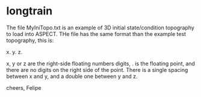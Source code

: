 # longtrain
The file MyIniTopo.txt is an example of 3D initial state/condition topography to load into ASPECT.
THe file has the same format than the example test topography, this is:

x. y.  z.

x, y or z are the right-side floating numbers digits, . is the floating point, and there are no digits on the right side of the point.
There is a single spacing between x and y, and a double one between y and z.

cheers,
Felipe
